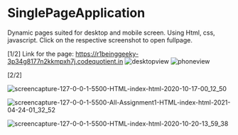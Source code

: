 # SinglePageApplication
Dynamic pages suited for desktop and mobile screen. Using Html, css, javascript. Click on the respective screenshot to open fullpage.

[1/2]
Link for the page: https://r1beinggeeky-3p34g8177n2kkmpxh7j.codequotient.in
![desktopview](https://user-images.githubusercontent.com/76260217/115825097-94608c80-a426-11eb-8d1e-abca0768f4c2.png)
![phoneview](https://user-images.githubusercontent.com/76260217/115825104-962a5000-a426-11eb-942a-4be5c31249d4.png)

[2/2]

![screencapture-127-0-0-1-5500-HTML-index-html-2020-10-17-00_12_50](https://user-images.githubusercontent.com/76260217/115924330-33c06680-a49d-11eb-803b-1569e08811d1.png)

![screencapture-127-0-0-1-5500-All-Assignment1-HTML-index-html-2021-04-24-01_32_52](https://user-images.githubusercontent.com/76260217/115924403-4b97ea80-a49d-11eb-8c1b-37f2c5837f4f.png)

![screencapture-127-0-0-1-5500-HTML-index-html-2020-10-20-13_59_38](https://user-images.githubusercontent.com/76260217/115924409-4dfa4480-a49d-11eb-8540-f7003662b36e.png)
